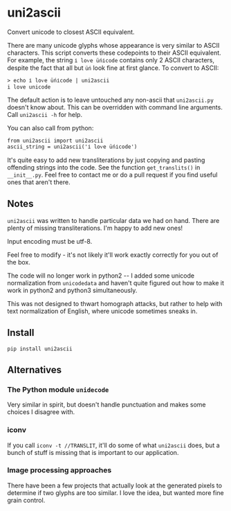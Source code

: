 # uni2ascii

Convert unicode to closest ASCII equivalent.

There are many unicode glyphs whose appearance is very similar to ASCII characters. This script converts these codepoints to their ASCII equivalent. For example, the string `і lоѵе üńісοdе` contains only 2 ASCII characters, despite the fact that all but `üń` look fine at first glance. To convert to ASCII:

    > echo і lоѵе üńісοdе | uni2ascii
    i love unicode

The default action is to leave untouched any non-ascii that `uni2ascii.py` doesn't know about. This can be overridden with command line arguments. Call `uni2ascii -h` for help.

You can also call from python:

    from uni2ascii import uni2ascii
    ascii_string = uni2ascii('і lоѵе üńісοdе')

It's quite easy to add new transliterations by just copying and pasting offending strings into the code. See the function `get_translits()` in `__init__.py`. Feel free to contact me or do a pull request if you find useful ones that aren't there.

## Notes

`uni2ascii` was written to handle particular data we had on hand. There are plenty of missing transliterations. I'm happy to add new ones!

Input encoding must be utf-8.

Feel free to modify - it's not likely it'll work exactly correctly for you out of the box.

The code will no longer work in python2 -- I added some unicode normalization from `unicodedata` and haven't quite figured out how to make it work in python2 and python3 simultaneously.

This was not designed to thwart homograph attacks, but rather to help with text normalization of English, where unicode sometimes sneaks in.

## Install

    pip install uni2ascii

## Alternatives

### The Python module `unidecode`

Very similar in spirit, but doesn't handle punctuation and makes some choices I disagree with.

### iconv

If you call `iconv -t //TRANSLIT`, it'll do some of what `uni2ascii` does, but a bunch of stuff is missing that is important to our application.

### Image processing approaches

There have been a few projects that actually look at the generated pixels to determine if two glyphs are too similar. I love the idea, but wanted more fine grain control.
